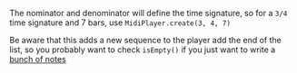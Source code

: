 The nominator and denominator will define the time signature, so for a `3/4` time signature and 7 bars, use `MidiPlayer.create(3, 4, 7)`

Be aware that this adds a new sequence to the player add the end of the list, so you probably want to check `isEmpty()` if you just want to write a [bunch of notes](/tutorials/midi#play-chords-from-single-notes)